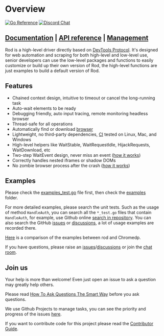 # Overview

[![Go Reference](https://pkg.go.dev/badge/github.com/go-rod/rod.svg)](https://pkg.go.dev/github.com/go-rod/rod)
[![Discord Chat](https://img.shields.io/discord/719933559456006165.svg)][discord room]

## [Documentation](https://go-rod.github.io/) | [API reference](https://pkg.go.dev/github.com/go-rod/rod?tab=doc) | [Management](https://github.com/orgs/go-rod/projects/1)

Rod is a high-level driver directly based on [DevTools Protocol](https://chromedevtools.github.io/devtools-protocol).
It's designed for web automation and scraping for both high-level and low-level use, senior developers can use the low-level packages and functions to easily
customize or build up their own version of Rod, the high-level functions are just examples to build a default version of Rod.

## Features

- Chained context design, intuitive to timeout or cancel the long-running task
- Auto-wait elements to be ready
- Debugging friendly, auto input tracing, remote monitoring headless browser
- Thread-safe for all operations
- Automatically find or download [browser](lib/launcher)
- Lightweight, no third-party dependencies, [CI](https://github.com/go-rod/rod/actions) tested on Linux, Mac, and Windows
- High-level helpers like WaitStable, WaitRequestIdle, HijackRequests, WaitDownload, etc
- Two-step WaitEvent design, never miss an event ([how it works](https://github.com/ysmood/goob))
- Correctly handles nested iframes or shadow DOMs
- No zombie browser process after the crash ([how it works](https://github.com/ysmood/leakless))

## Examples

Please check the [examples_test.go](examples_test.go) file first, then check the [examples](lib/examples) folder.

For more detailed examples, please search the unit tests.
Such as the usage of method `HandleAuth`, you can search all the `*_test.go` files that contain `HandleAuth`,
for example, use Github online [search in repository](https://github.com/go-rod/rod/search?q=HandleAuth&unscoped_q=HandleAuth).
You can also search the GitHub [issues](https://github.com/go-rod/rod/issues) or [discussions](https://github.com/go-rod/rod/discussions),
a lot of usage examples are recorded there.

[Here](lib/examples/compare-chromedp) is a comparison of the examples between rod and Chromedp.

If you have questions, please raise an [issues](https://github.com/go-rod/rod/issues)/[discussions](https://github.com/go-rod/rod/discussions) or join the [chat room][discord room].

## Join us

Your help is more than welcome! Even just open an issue to ask a question may greatly help others.

Please read [How To Ask Questions The Smart Way](http://www.catb.org/~esr/faqs/smart-questions.html) before you ask questions.

We use Github Projects to manage tasks, you can see the priority and progress of the issues [here](https://github.com/orgs/go-rod/projects/1).

If you want to contribute code for this project please read the [Contributor Guide](.github/CONTRIBUTING.md).

[discord room]: https://discord.gg/CpevuvY
[中文文档]: https://go-rod.github.io/i18n/zh-CN
